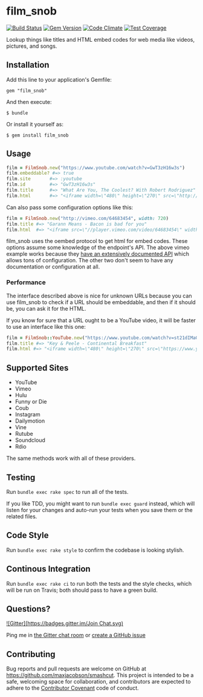 # film_snob

[![Build Status](https://travis-ci.org/maxjacobson/film_snob.svg?branch=master)](https://travis-ci.org/maxjacobson/film_snob)
[![Gem Version](https://badge.fury.io/rb/film_snob.svg)](http://badge.fury.io/rb/film_snob)
[![Code Climate](https://codeclimate.com/github/maxjacobson/film_snob.png)](https://codeclimate.com/github/maxjacobson/film_snob)
[![Test Coverage](https://codeclimate.com/github/maxjacobson/film_snob/badges/coverage.svg)](https://codeclimate.com/github/maxjacobson/film_snob)

Lookup things like titles and HTML embed codes for web media like videos,
pictures, and songs.

## Installation

Add this line to your application's Gemfile:

    gem "film_snob"

And then execute:

    $ bundle

Or install it yourself as:

    $ gem install film_snob

## Usage

```ruby
film = FilmSnob.new("https://www.youtube.com/watch?v=GwT3zH16w3s")
film.embeddable? #=> true
film.site       #=> :youtube
film.id         #=> "GwT3zH16w3s"
film.title      #=> "What Are You, The Coolest? With Robert Rodriguez"
film.html       #=> "<iframe width=\"480\" height=\"270\" src=\"http://www.youtube.com/embed/GwT3zH16w3s?feature=oembed\" frameborder=\"0\" allowfullscreen></iframe>"
```

Can also pass some configuration options like this:

```ruby
film = FilmSnob.new("http://vimeo.com/64683454", width: 720)
film.title #=> "Garann Means - Bacon is bad for you"
film.html  #=> "<iframe src=\"//player.vimeo.com/video/64683454\" width=\"720\" height=\"405\" frameborder=\"0\" title=\"Garann Means - Bacon is bad for you\" webkitallowfullscreen mozallowfullscreen allowfullscreen></iframe>"
```

film_snob uses the oembed protocol to get html for embed codes. These options
assume some knowledge of the endpoint's API. The above vimeo example works
because they [have an extensively documented API][vimeo] which allows tons of
configuration. The other two don't seem to have any documentation or
configuration at all.

[vimeo]: http://developer.vimeo.com/apis/oembed

### Performance

The interface described above is nice for unknown URLs because you can use
film_snob to check if a URL should be embeddable, and then if it should be, you
can ask it for the HTML.

If you know for sure that a URL ought to be a YouTube video, it will be faster
to use an interface like this one:

```ruby
film = FilmSnob::YouTube.new("https://www.youtube.com/watch?v=st21dIMaGMs")
film.title #=> "Key & Peele - Continental Breakfast"
film.html #=> "<iframe width=\"480\" height=\"270\" src=\"https://www.youtube.com/embed/st21dIMaGMs?feature=oembed\" frameborder=\"0\" allowfullscreen></iframe>"
```

## Supported Sites

* YouTube
* Vimeo
* Hulu
* Funny or Die
* Coub
* Instagram
* Dailymotion
* Vine
* Rutube
* Soundcloud
* Rdio

The same methods work with all of these providers.

## Testing

Run `bundle exec rake spec` to run all of the tests.

If you like TDD, you might want to run `bundle exec guard` instead, which will
listen for your changes and auto-run your tests when you save them or the
related files.

## Code Style

Run `bundle exec rake style` to confirm the codebase is looking stylish.

## Continous Integration

Run `bundle exec rake ci` to run both the tests and the style checks, which
will be run on Travis; both should pass to have a green build.

## Questions?

[![Gitter](https://badges.gitter.im/Join Chat.svg)](https://gitter.im/maxjacobson/film_snob?utm_source=badge&utm_medium=badge&utm_campaign=pr-badge&utm_content=badge)

Ping me in [the Gitter chat room](https://gitter.im/maxjacobson/film_snob) or
[create a GitHub issue](https://github.com/maxjacobson/film_snob/issues/new)

## Contributing

Bug reports and pull requests are welcome on GitHub at
<https://github.com/maxjacobson/smashcut>. This project is intended to be a
safe, welcoming space for collaboration, and contributors are expected to
adhere to the [Contributor Covenant](http://contributor-covenant.org) code of
conduct.


